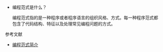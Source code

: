 - 编程范式是什么？

    编程范式指的是一种程序或者程序语言的组织风格、方式。每一种程序范式都包含了代码结构、特征以及处理常见编程问题的方式。


参考文献

- [编程范式简介](https://www.freecodecamp.org/chinese/news/an-introduction-to-programming-paradigms)
